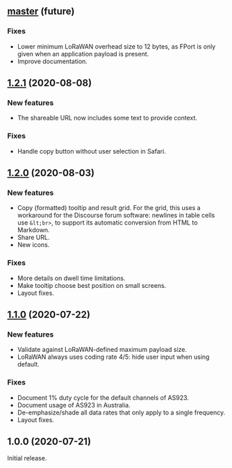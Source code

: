 ## [master](https://github.com/avbentem/airtime-calculator/compare/v1.2.1...master) (future)

### Fixes

- Lower minimum LoRaWAN overhead size to 12 bytes, as FPort is only given when an application
  payload is present.
- Improve documentation.

## [1.2.1](https://github.com/avbentem/airtime-calculator/compare/v1.2.0...v1.2.1) (2020-08-08)

### New features

- The shareable URL now includes some text to provide context.

### Fixes

- Handle copy button without user selection in Safari.

## [1.2.0](https://github.com/avbentem/airtime-calculator/compare/v1.1.0...v1.2.0) (2020-08-03)

### New features

- Copy (formatted) tooltip and result grid. For the grid, this uses a workaround
  for the Discourse forum software: newlines in table cells use `&lt;br>`, to
  support its automatic conversion from HTML to Markdown.
- Share URL.
- New icons.

### Fixes

- More details on dwell time limitations.
- Make tooltip choose best position on small screens.
- Layout fixes.

## [1.1.0](https://github.com/avbentem/airtime-calculator/compare/v1.0.0...v1.1.0) (2020-07-22)

### New features

- Validate against LoRaWAN-defined maximum payload size.
- LoRaWAN always uses coding rate 4/5: hide user input when using default.

### Fixes

- Document 1% duty cycle for the default channels of AS923.
- Document usage of AS923 in Australia.
- De-emphasize/shade all data rates that only apply to a single frequency.
- Layout fixes.

## 1.0.0 (2020-07-21)

Initial release.
